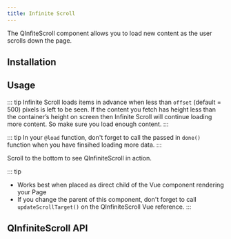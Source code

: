 ```yaml
---
title: Infinite Scroll
---
```


The QInfiteScroll component allows you to load new content as the user scrolls down the page.

## Installation
<doc-installation components="QInfiniteScroll" />

## Usage

::: tip
Infinite Scroll loads items in advance when less than `offset` (default = 500) pixels is left to be seen. If the content you fetch has height less than the container’s height on screen then Infinite Scroll will continue loading more content. So make sure you load enough content.
:::

::: tip
In your `@load` function, don't forget to call the passed in `done()` function when you have finsihed loading more data.
:::

Scroll to the bottom to see QInfiniteScroll in action.

<doc-example title="Basic" file="QInfiniteScroll/Basic" scrollable />

::: tip
* Works best when placed as direct child of the Vue component rendering your Page
* If you change the parent of this component, don't forget to call `updateScrollTarget()` on the QInfiniteScroll Vue reference.
:::

## QInfiniteScroll API
<doc-api file="QInfiniteScroll" />
